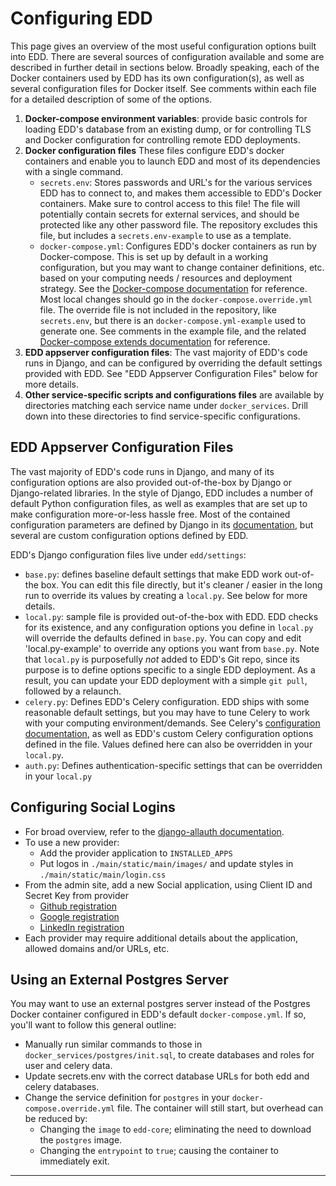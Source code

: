 # Configuring EDD

This page gives an overview of the most useful configuration options built into EDD. There are
several sources of configuration available and some are described in further detail in sections
below. Broadly speaking, each of the Docker containers used by EDD has its own configuration(s),
as well as several configuration files for Docker itself. See comments within each file for a
detailed description of some of the options.

1. __Docker-compose environment variables__: provide basic controls for loading EDD's database from
  an existing dump, or for controlling TLS and Docker configuration for controlling remote EDD
  deployments.
2. __Docker configuration files__
  These files configure EDD's docker containers and enable you to launch EDD and most of its
  dependencies with a single command.
    * `secrets.env`: Stores passwords and URL's for the various services EDD has to connect to,
      and makes them accessible to EDD's Docker containers. Make sure to control access to this
      file! The file will potentially contain secrets for external services, and should be
      protected like any other password file. The repository excludes this file, but includes a
      `secrets.env-example` to use as a template.
    * `docker-compose.yml`: Configures EDD's docker containers as run by Docker-compose. This is
      set up by default in a working configuration, but you may want to change container
      definitions, etc. based on your computing needs / resources and deployment strategy. See the
      [Docker-compose documentation][1] for reference. Most local changes should go in the
      `docker-compose.override.yml` file. The override file is not included in the repository, like
      `secrets.env`, but there is an `docker-compose.yml-example` used to generate one. See
      comments in the example file, and the related
      [Docker-compose extends documentation][2] for reference.
3. __EDD appserver configuration files__: The vast majority of EDD's code runs in Django, and can
  be configured by overriding the default settings provided with EDD. See "EDD Appserver
  Configuration Files" below for more details.
4. __Other service-specific scripts and configurations files__ are available by directories
  matching each service name under `docker_services`. Drill down into these directories to find
  service-specific configurations.


## EDD Appserver Configuration Files

The vast majority of EDD's code runs in Django, and many of its configuration options are also
provided out-of-the-box by Django or Django-related libraries. In the style of Django, EDD includes
a number of default Python configuration files, as well as examples that are set up to make
configuration more-or-less hassle free. Most of the contained configuration parameters are defined
by Django in its [documentation][3], but several are custom configuration options defined by EDD.

EDD's Django configuration files live under `edd/settings`:
* `base.py`: defines baseline default settings that make EDD work out-of-the box. You can edit
  this file directly, but it's cleaner / easier in the long run to override its values by creating
  a `local.py`. See below for more details.
* `local.py`: sample file is provided out-of-the-box with EDD. EDD checks for its existence, and
  any configuration options you define in `local.py` will override the defaults defined in
  `base.py`. You can copy and edit 'local.py-example' to override any options you want from
  `base.py`. Note  that `local.py` is purposefully *not* added to EDD's Git repo, since its
  purpose is to define options specific to a single EDD deployment. As a result, you can update
  your EDD deployment with a simple `git pull`, followed by a relaunch.
* `celery.py`: Defines EDD's Celery configuration. EDD ships with some reasonable default settings,
  but you may have to tune Celery to work with your computing environment/demands. See Celery's
  [configuration documentation][4], as well as EDD's custom Celery configuration options defined
  in the file. Values defined here can also be overridden in your `local.py`.
* `auth.py`: Defines authentication-specific settings that can be overridden in your `local.py`


## Configuring Social Logins <a name="Social"/>

* For broad overview, refer to the [django-allauth documentation][5].
* To use a new provider:
    * Add the provider application to `INSTALLED_APPS`
    * Put logos in `./main/static/main/images/` and update styles in `./main/static/main/login.css`
* From the admin site, add a new Social application, using Client ID and Secret Key from provider
    * [Github registration][6]
    * [Google registration][7]
    * [LinkedIn registration][8]
* Each provider may require additional details about the application, allowed domains and/or
  URLs, etc.


## Using an External Postgres Server

You may want to use an external postgres server instead of the Postgres Docker container configured
in EDD's default `docker-compose.yml`. If so, you'll want to follow this general outline:

* Manually run similar commands to those in `docker_services/postgres/init.sql`, to create
  databases and roles for user and celery data.
* Update secrets.env with the correct database URLs for both edd and celery databases.
* Change the service definition for `postgres` in your `docker-compose.override.yml` file. The
  container will still start, but overhead can be reduced by:
    * Changing the `image` to `edd-core`; eliminating the need to download the `postgres` image.
    * Changing the `entrypoint` to `true`; causing the container to immediately exit.

---------------------------------------------------------------------------------------------------

[1]:    https://docs.docker.com/compose/overview/
[2]:    https://docs.docker.com/compose/extends/#/understanding-multiple-compose-files
[3]:    https://docs.djangoproject.com/en/1.9/topics/settings/
[4]:    http://docs.celeryproject.org/en/latest/configuration.html
[5]:    http://django-allauth.readthedocs.org/en/latest/index.html
[6]:    https://github.com/settings/applications/new
[7]:    https://console.developers.google.com/
[8]:    https://www.linkedin.com/secure/developer?newapp=
